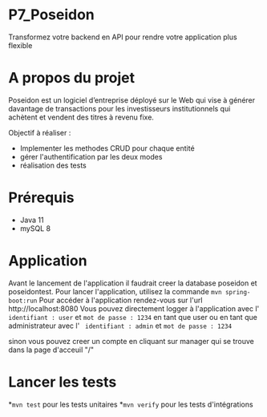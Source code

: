 # P7_Poseidon
Transformez votre backend en API pour rendre votre application plus flexible

# A propos du projet
Poseidon est un logiciel d’entreprise déployé sur le Web qui vise à générer davantage de transactions pour les investisseurs institutionnels qui achètent et vendent des titres à revenu fixe.

Objectif à réaliser :
* Implementer les methodes CRUD pour chaque entité
* gérer l'authentification par les deux modes
* réalisation des tests

# Prérequis

* Java 11
* mySQL 8


# Application
Avant le lancement de l'application il faudrait creer la database poseidon et poseidontest.
Pour lancer l'application, utilisez la commande  ```mvn spring-boot:run```
Pour accéder à l'application rendez-vous sur l'url http://localhost:8080
Vous pouvez directement logger à l'application avec l' ``` identifiant :
  user``` et ``` mot de passe : 1234 ``` en tant que user
  ou en tant que administrateur avec l' ``` identifiant :
  admin``` et ``` mot de passe : 1234 ```

sinon vous pouvez creer un compte en cliquant sur manager qui se trouve dans la page d'acceuil "/"

# Lancer les tests

*``` mvn test ``` pour les tests unitaires
*``` mvn verify ``` pour les tests d'intégrations
